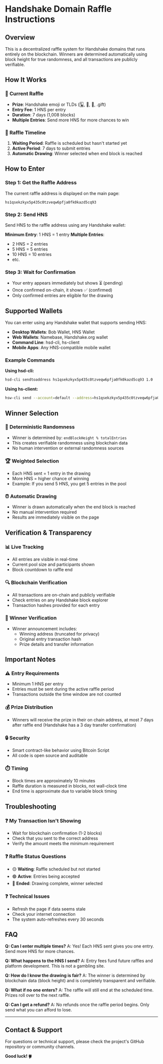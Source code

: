 # Handshake Domain Raffle Instructions

## Overview

This is a decentralized raffle system for Handshake domains that runs entirely on the blockchain. Winners are determined automatically using block height for true randomness, and all transactions are publicly verifiable.

## How It Works

### 🎯 **Current Raffle**

- **Prize**: Handshake emoji or TLDs (🃑, 🧬, 🦖, .gift)
- **Entry Fee**: 1 HNS per entry
- **Duration**: 7 days (1,008 blocks)
- **Multiple Entries**: Send more HNS for more chances to win

### 📅 **Raffle Timeline**

1. **Waiting Period**: Raffle is scheduled but hasn't started yet
2. **Active Period**: 7 days to submit entries
3. **Automatic Drawing**: Winner selected when end block is reached

## How to Enter

### Step 1: Get the Raffle Address

The current raffle address is displayed on the main page:

```
hs1qsekzkyx5p435c0tzveqw6pfja0fk0kazd5cq93
```

### Step 2: Send HNS

Send HNS to the raffle address using any Handshake wallet:

**Minimum Entry**: 1 HNS = 1 entry
**Multiple Entries**:

- 2 HNS = 2 entries
- 5 HNS = 5 entries
- 10 HNS = 10 entries
- etc.

### Step 3: Wait for Confirmation

- Your entry appears immediately but shows ⏳ (pending)
- Once confirmed on-chain, it shows ✅ (confirmed)
- Only confirmed entries are eligible for the drawing

## Supported Wallets

You can enter using any Handshake wallet that supports sending HNS:

- **Desktop Wallets**: Bob Wallet, HNS Wallet
- **Web Wallets**: Namebase, Handshake.org wallet
- **Command Line**: hsd-cli, hs-client
- **Mobile Apps**: Any HNS-compatible mobile wallet

### Example Commands

**Using hsd-cli:**

```bash
hsd-cli sendtoaddress hs1qsekzkyx5p435c0tzveqw6pfja0fk0kazd5cq93 1.0
```

**Using hs-client:**

```bash
hsw-cli send --account=default --address=hs1qsekzkyx5p435c0tzveqw6pfja0fk0kazd5cq93 --value=1000000
```

## Winner Selection

### 🎲 **Deterministic Randomness**

- Winner is determined by: `endBlockHeight % totalEntries`
- This creates verifiable randomness using blockchain data
- No human intervention or external randomness sources

### 🏆 **Weighted Selection**

- Each HNS sent = 1 entry in the drawing
- More HNS = higher chance of winning
- Example: If you send 5 HNS, you get 5 entries in the pool

### ⏰ **Automatic Drawing**

- Winner is drawn automatically when the end block is reached
- No manual intervention required
- Results are immediately visible on the page

## Verification & Transparency

### 📊 **Live Tracking**

- All entries are visible in real-time
- Current pool size and participants shown
- Block countdown to raffle end

### 🔍 **Blockchain Verification**

- All transactions are on-chain and publicly verifiable
- Check entries on any Handshake block explorer
- Transaction hashes provided for each entry

### 🏅 **Winner Verification**

- Winner announcement includes:
  - Winning address (truncated for privacy)
  - Original entry transaction hash
  - Prize details and transfer information

## Important Notes

### ⚠️ **Entry Requirements**

- Minimum 1 HNS per entry
- Entries must be sent during the active raffle period
- Transactions outside the time window are not counted

### 💰 **Prize Distribution**

- Winners will receive the prize in their on chain address, at most 7 days after raffle end (Handshake has a 3 day transfer confirmation)

### 🔒 **Security**

- Smart contract-like behavior using Bitcoin Script
- All code is open source and auditable

### ⏱️ **Timing**

- Block times are approximately 10 minutes
- Raffle duration is measured in blocks, not wall-clock time
- End time is approximate due to variable block timing

## Troubleshooting

### ❓ **My Transaction Isn't Showing**

- Wait for blockchain confirmation (1-2 blocks)
- Check that you sent to the correct address
- Verify the amount meets the minimum requirement

### ❓ **Raffle Status Questions**

- 🟡 **Waiting**: Raffle scheduled but not started
- 🟢 **Active**: Entries being accepted
- 🔴 **Ended**: Drawing complete, winner selected

### ❓ **Technical Issues**

- Refresh the page if data seems stale
- Check your internet connection
- The system auto-refreshes every 30 seconds

## FAQ

**Q: Can I enter multiple times?**
A: Yes! Each HNS sent gives you one entry. Send more HNS for more chances.

**Q: What happens to the HNS I send?**
A: Entry fees fund future raffles and platform development. This is not a gambling site.

**Q: How do I know the drawing is fair?**
A: The winner is determined by blockchain data (block height) and is completely transparent and verifiable.

**Q: What if no one enters?**
A: The raffle will still end at the scheduled time. Prizes roll over to the next raffle.

**Q: Can I get a refund?**
A: No refunds once the raffle period begins. Only send what you can afford to lose.

---

## Contact & Support

For questions or technical support, please check the project's GitHub repository or community channels.

**Good luck! 🍀**
